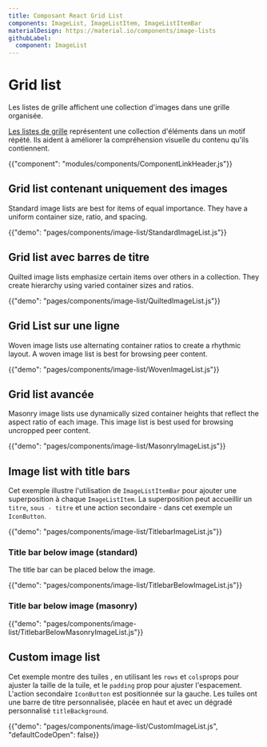```yaml
---
title: Composant React Grid List
components: ImageList, ImageListItem, ImageListItemBar
materialDesign: https://material.io/components/image-lists
githubLabel:
  component: ImageList
---
```


# Grid list

<p class="description">Les listes de grille affichent une collection d'images dans une grille organisée.</p>

[Les listes de grille](https://material.io/design/components/image-lists.html) représentent une collection d'éléments dans un motif répété. Ils aident à améliorer la compréhension visuelle du contenu qu'ils contiennent.

{{"component": "modules/components/ComponentLinkHeader.js"}}

## Grid list contenant uniquement des images

Standard image lists are best for items of equal importance. They have a uniform container size, ratio, and spacing.

{{"demo": "pages/components/image-list/StandardImageList.js"}}

## Grid list avec barres de titre

Quilted image lists emphasize certain items over others in a collection. They create hierarchy using varied container sizes and ratios.

{{"demo": "pages/components/image-list/QuiltedImageList.js"}}

## Grid List sur une ligne

Woven image lists use alternating container ratios to create a rhythmic layout. A woven image list is best for browsing peer content.

{{"demo": "pages/components/image-list/WovenImageList.js"}}

## Grid list avancée

Masonry image lists use dynamically sized container heights that reflect the aspect ratio of each image. This image list is best used for browsing uncropped peer content.

{{"demo": "pages/components/image-list/MasonryImageList.js"}}

## Image list with title bars

Cet exemple illustre l'utilisation de `ImageListItemBar` pour ajouter une superposition à chaque `ImageListItem`. La superposition peut accueillir un `titre`, `sous - titre` et une action secondaire - dans cet exemple un `IconButton`.

{{"demo": "pages/components/image-list/TitlebarImageList.js"}}

### Title bar below image (standard)

The title bar can be placed below the image.

{{"demo": "pages/components/image-list/TitlebarBelowImageList.js"}}

### Title bar below image (masonry)

{{"demo": "pages/components/image-list/TitlebarBelowMasonryImageList.js"}}

## Custom image list

Cet exemple montre des tuiles , en utilisant les `rows` et `cols`props pour ajuster la taille de la tuile, et le `padding` prop pour ajuster l'espacement. L'action secondaire `IconButton` est positionnée sur la gauche. Les tuiles ont une barre de titre personnalisée, placée en haut et avec un dégradé personnalisé `titleBackground`.

{{"demo": "pages/components/image-list/CustomImageList.js", "defaultCodeOpen": false}}
